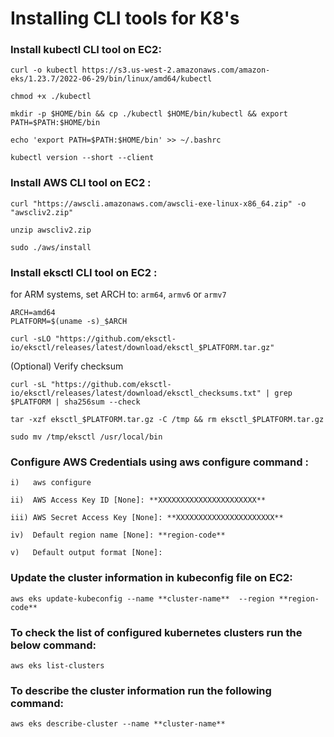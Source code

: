 # Installing CLI tools for K8's

### Install kubectl CLI tool on EC2:

```
curl -o kubectl https://s3.us-west-2.amazonaws.com/amazon-eks/1.23.7/2022-06-29/bin/linux/amd64/kubectl
```
```
chmod +x ./kubectl
```
```
mkdir -p $HOME/bin && cp ./kubectl $HOME/bin/kubectl && export PATH=$PATH:$HOME/bin
```
```
echo 'export PATH=$PATH:$HOME/bin' >> ~/.bashrc
```
```
kubectl version --short --client
```

### Install  AWS CLI tool on EC2 :

```
curl "https://awscli.amazonaws.com/awscli-exe-linux-x86_64.zip" -o "awscliv2.zip"
```
```
unzip awscliv2.zip 
```
```
sudo ./aws/install 
```

### Install  eksctl CLI tool on EC2 :

for ARM systems, set ARCH to: `arm64`, `armv6` or `armv7`

```
ARCH=amd64
PLATFORM=$(uname -s)_$ARCH
```
```
curl -sLO "https://github.com/eksctl-io/eksctl/releases/latest/download/eksctl_$PLATFORM.tar.gz"
```
(Optional) Verify checksum
```
curl -sL "https://github.com/eksctl-io/eksctl/releases/latest/download/eksctl_checksums.txt" | grep $PLATFORM | sha256sum --check
```
```
tar -xzf eksctl_$PLATFORM.tar.gz -C /tmp && rm eksctl_$PLATFORM.tar.gz
```
```
sudo mv /tmp/eksctl /usr/local/bin
```

### Configure AWS Credentials using aws configure command :

```
i)   aws configure
```
```
ii)  AWS Access Key ID [None]: **XXXXXXXXXXXXXXXXXXXXXX**
```
```
iii) AWS Secret Access Key [None]: **XXXXXXXXXXXXXXXXXXXXXX**
```
```
iv)  Default region name [None]: **region-code**
```
```
v)   Default output format [None]:
```

### Update the cluster information in kubeconfig file on EC2:

```
aws eks update-kubeconfig --name **cluster-name**  --region **region-code**
```

### To check the list of configured kubernetes clusters run the below command:

```
aws eks list-clusters
```

### To describe the cluster information run the following command:

```
aws eks describe-cluster --name **cluster-name**
```
